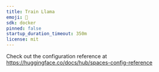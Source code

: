 ```yaml
---
title: Train Llama
emoji: 🐢
sdk: docker
pinned: false
startup_duration_timeout: 350m
license: mit
---
```


Check out the configuration reference at https://huggingface.co/docs/hub/spaces-config-reference
